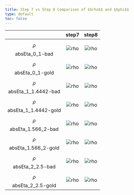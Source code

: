 ```yaml
---
title: Step 7 vs Step 8 Comparison of $$rho$$ and $$phi$$
type: default
toc: false
---
```


|  |  step7 | step8 |
|:-:|:-:|:-:|
|  $$\rho$$ absEta_0_1-bad  |  ![rho](https://project-cms-ecal-calibration.web.cern.ch/project-cms-ecal-calibration/RUN2_ECAL_Calibration/Moriond17_newRegrFix_LT/invMass_ECAL_pho/step7EB/outProfile-scaleStepLowEtEB-EtLeading_32-EtSubLeading_20-noPF-isEle-phiabsEta_0_1-bad-EtLeading_32-EtSubLeading_20-noPF-isEle.png)      |   ![rho](https://project-cms-ecal-calibration.web.cern.ch/project-cms-ecal-calibration/RUN2_ECAL_Calibration/Moriond17_newRegrFix_LT/invMass_ECAL_pho/step8EB/outProfile-scaleStepLowEtEB-EtLeading_32-EtSubLeading_20-noPF-isEle-phiabsEta_0_1-bad-EtLeading_32-EtSubLeading_20-noPF-isEle.png)      |  
|  $$\rho$$ absEta_0_1-gold |  ![rho](https://project-cms-ecal-calibration.web.cern.ch/project-cms-ecal-calibration/RUN2_ECAL_Calibration/Moriond17_newRegrFix_LT/invMass_ECAL_pho/step7EB/outProfile-scaleStepLowEtEB-EtLeading_32-EtSubLeading_20-noPF-isEle-phiabsEta_0_1-gold-EtLeading_32-EtSubLeading_20-noPF-isEle.png)     |   ![rho](https://project-cms-ecal-calibration.web.cern.ch/project-cms-ecal-calibration/RUN2_ECAL_Calibration/Moriond17_newRegrFix_LT/invMass_ECAL_pho/step8EB/outProfile-scaleStepLowEtEB-EtLeading_32-EtSubLeading_20-noPF-isEle-phiabsEta_0_1-gold-EtLeading_32-EtSubLeading_20-noPF-isEle.png)      |  
|  $$\rho$$ absEta_1_1.4442-bad    |  ![rho](https://project-cms-ecal-calibration.web.cern.ch/project-cms-ecal-calibration/RUN2_ECAL_Calibration/Moriond17_newRegrFix_LT/invMass_ECAL_pho/step7EB/outProfile-scaleStepLowEtEB-EtLeading_32-EtSubLeading_20-noPF-isEle-phiabsEta_1_1.4442-bad-EtLeading_32-EtSubLeading_20-noPF-isEle.png)      |   ![rho](https://project-cms-ecal-calibration.web.cern.ch/project-cms-ecal-calibration/RUN2_ECAL_Calibration/Moriond17_newRegrFix_LT/invMass_ECAL_pho/step8EB/outProfile-scaleStepLowEtEB-EtLeading_32-EtSubLeading_20-noPF-isEle-phiabsEta_1_1.4442-bad-EtLeading_32-EtSubLeading_20-noPF-isEle.png)      |  
|  $$\rho$$ absEta_1_1.4442-gold   |  ![rho](https://project-cms-ecal-calibration.web.cern.ch/project-cms-ecal-calibration/RUN2_ECAL_Calibration/Moriond17_newRegrFix_LT/invMass_ECAL_pho/step7EB/outProfile-scaleStepLowEtEB-EtLeading_32-EtSubLeading_20-noPF-isEle-phiabsEta_1_1.4442-gold-EtLeading_32-EtSubLeading_20-noPF-isEle.png)      |   ![rho](https://project-cms-ecal-calibration.web.cern.ch/project-cms-ecal-calibration/RUN2_ECAL_Calibration/Moriond17_newRegrFix_LT/invMass_ECAL_pho/step8EB/outProfile-scaleStepLowEtEB-EtLeading_32-EtSubLeading_20-noPF-isEle-phiabsEta_1_1.4442-gold-EtLeading_32-EtSubLeading_20-noPF-isEle.png)      |  
|  $$\rho$$ absEta_1.566_2-bad  |  ![rho](https://project-cms-ecal-calibration.web.cern.ch/project-cms-ecal-calibration/RUN2_ECAL_Calibration/Moriond17_newRegrFix_LT/invMass_ECAL_pho/step7EE/outProfile-scaleStepLowEtEE-EtLeading_32-EtSubLeading_20-noPF-isEle-phiabsEta_1.566_2-bad-EtLeading_32-EtSubLeading_20-noPF-isEle.png)      |   ![rho](https://project-cms-ecal-calibration.web.cern.ch/project-cms-ecal-calibration/RUN2_ECAL_Calibration/Moriond17_newRegrFix_LT/invMass_ECAL_pho/step8EE/outProfile-scaleStepLowEtEE-EtLeading_32-EtSubLeading_20-noPF-isEle-phiabsEta_1.566_2-bad-EtLeading_32-EtSubLeading_20-noPF-isEle.png)      |  
|  $$\rho$$ absEta_1.566_2-gold |  ![rho](https://project-cms-ecal-calibration.web.cern.ch/project-cms-ecal-calibration/RUN2_ECAL_Calibration/Moriond17_newRegrFix_LT/invMass_ECAL_pho/step7EE/outProfile-scaleStepLowEtEE-EtLeading_32-EtSubLeading_20-noPF-isEle-phiabsEta_1.566_2-gold-EtLeading_32-EtSubLeading_20-noPF-isEle.png)     |   ![rho](https://project-cms-ecal-calibration.web.cern.ch/project-cms-ecal-calibration/RUN2_ECAL_Calibration/Moriond17_newRegrFix_LT/invMass_ECAL_pho/step8EE/outProfile-scaleStepLowEtEE-EtLeading_32-EtSubLeading_20-noPF-isEle-phiabsEta_1.566_2-gold-EtLeading_32-EtSubLeading_20-noPF-isEle.png)      |  
|  $$\rho$$ absEta_2_2.5-bad    |  ![rho](https://project-cms-ecal-calibration.web.cern.ch/project-cms-ecal-calibration/RUN2_ECAL_Calibration/Moriond17_newRegrFix_LT/invMass_ECAL_pho/step7EE/outProfile-scaleStepLowEtEE-EtLeading_32-EtSubLeading_20-noPF-isEle-phiabsEta_2_2.5-bad-EtLeading_32-EtSubLeading_20-noPF-isEle.png)      |   ![rho](https://project-cms-ecal-calibration.web.cern.ch/project-cms-ecal-calibration/RUN2_ECAL_Calibration/Moriond17_newRegrFix_LT/invMass_ECAL_pho/step8EE/outProfile-scaleStepLowEtEE-EtLeading_32-EtSubLeading_20-noPF-isEle-phiabsEta_2_2.5-bad-EtLeading_32-EtSubLeading_20-noPF-isEle.png)      |  
|  $$\rho$$ absEta_2_2.5-gold   |  ![rho](https://project-cms-ecal-calibration.web.cern.ch/project-cms-ecal-calibration/RUN2_ECAL_Calibration/Moriond17_newRegrFix_LT/invMass_ECAL_pho/step7EE/outProfile-scaleStepLowEtEE-EtLeading_32-EtSubLeading_20-noPF-isEle-phiabsEta_2_2.5-gold-EtLeading_32-EtSubLeading_20-noPF-isEle.png)      |   ![rho](https://project-cms-ecal-calibration.web.cern.ch/project-cms-ecal-calibration/RUN2_ECAL_Calibration/Moriond17_newRegrFix_LT/invMass_ECAL_pho/step8EE/outProfile-scaleStepLowEtEE-EtLeading_32-EtSubLeading_20-noPF-isEle-phiabsEta_2_2.5-gold-EtLeading_32-EtSubLeading_20-noPF-isEle.png)      |  
